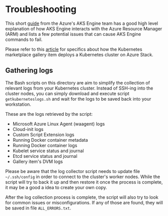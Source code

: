 # Troubleshooting

This short [guide](https://github.com/Azure/aks-engine/blob/master/docs/howto/troubleshooting.md) from the Azure's AKS Engine team has a good high level explanation of how AKS Engine interacts with the Azure Resource Manager (ARM) and lists a few potential issues that can cause AKS Engine commands to fail.

Please refer to this [article](https://docs.microsoft.com/en-us/azure/azure-stack/user/azure-stack-solution-template-kubernetes-trouble) for specifics about how the Kubernetes marketplace gallery item deploys a Kubernetes cluster on Azure Stack.

## Gathering logs

The Bash scripts on this directory are aim to simplify the collection of relevant logs from your Kubernetes cluster. Instead of SSH-ing into the cluster nodes, you can simply download and execute script `getkuberneteslogs.sh` and wait for the logs to be saved back into your workstation.  

These are the logs retrieved by the script:

- Microsoft Azure Linux Agent (waagent) logs
- Cloud-init logs
- Custom Script Extension logs
- Running Docker container metadata
- Running Docker container logs
- Kubelet service status and journal
- Etcd service status and journal
- Gallery item's DVM logs

Please be aware that the log collector script needs to update file `~/.ssh/config` in order to connect to the cluster's worker nodes. While the script will try to back it up and then restore it once the process is complete, it may be a good a idea to create your own copy.

After the log collection process is complete, the script will also try to look for common issues or misconfigurations. If any of those are found, they will be saved in file `ALL_ERRORS.txt`.